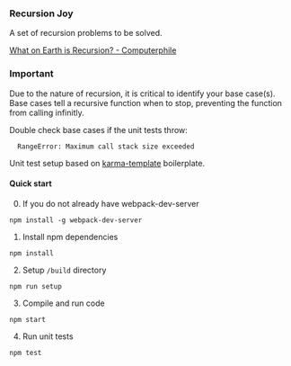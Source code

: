 ### Recursion Joy
A set of recursion problems to be solved.

[What on Earth is Recursion? - Computerphile](https://www.youtube.com/watch?v=Mv9NEXX1VHc)

### Important
Due to the nature of recursion, it is critical to identify your base case(s). Base cases tell a recursive function when to stop, preventing the function from calling infinitly.

Double check base cases if the unit tests throw:
```
  RangeError: Maximum call stack size exceeded
```



Unit test setup based on [karma-template](https://github.com/hzhu/karma-template) boilerplate.

#### Quick start
0) If you do not already have webpack-dev-server
```
npm install -g webpack-dev-server
```

1) Install npm dependencies
```
npm install
```

2) Setup `/build` directory
```
npm run setup
```

3) Compile and run code
```
npm start
```

4) Run unit tests
```
npm test
```